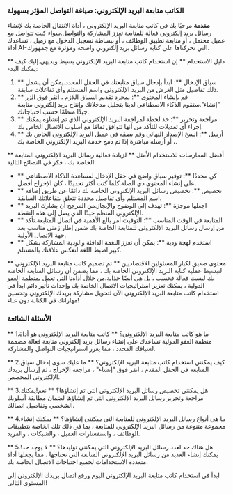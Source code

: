 ### الكاتب متابعة البريد الإلكتروني: صياغة التواصل المؤثر بسهولة

**مقدمة**
مرحبًا بك في كاتب متابعة البريد الإلكتروني ، أداة الانتقال الخاصة بك لإنشاء رسائل بريد إلكتروني فعالة للمتابعة تعزز المشاركة والتواصل.سواء كنت تتواصل مع عميل محتمل ، أو متابعة تطبيق الوظائف ، أو ببساطة تسجيل الدخول مع زميل ، تساعدك أداة AI-التي تحركناها على كتابة رسائل بريد إلكتروني واضحة ومؤثرة مع جمهورك.

** دليل الاستخدام **
إن استخدام كاتب متابعة البريد الإلكتروني بسيط وبديهي.إليك كيف يمكنك البدء:

1. ** سياق الإدخال **: ابدأ بإدخال سياق متابعتك في الحقل المحدد.يمكن أن يشمل ذلك تفاصيل مثل الغرض من البريد الإلكتروني واسم المستلم وأي تفاعلات سابقة.
2. ** قم بإنشاء المحتوى **: بمجرد تقديم السياق اللازم ، انقر فوق الزر "إنشاء".ستقوم الذكاء الاصطناعى لدينا بتحليل مدخلاتك وإنتاج بريد إلكتروني متابعة جيدًا منظمًا حسب احتياجاتك.
3. ** مراجعة وتحرير **: خذ لحظة لمراجعة البريد الإلكتروني الذي تم إنشاؤه.يمكنك إجراء أي تعديلات للتأكد من أنها تتوافق تمامًا مع أسلوب الاتصال الخاص بك.
4. ** أرسل **: انسخ الإصدار النهائي وقم بصقه في عميل البريد الإلكتروني الخاص بك ، أو أرسله مباشرة إذا تم دمج خدمة البريد الإلكتروني الخاصة بك.

** أفضل الممارسات للاستخدام الأمثل **
لزيادة فعالية رسائل البريد الإلكتروني المتابعة الخاصة بك ، فكر في النصائح التالية:

- ** كن محددًا **: توفير سياق واضح في حقل الإدخال لمساعدة الذكاء الاصطناعي على إنشاء المحتوى ذي الصلة.كلما كنت أكثر تحديدًا ، كان الإخراج أفضل.
- ** تخصيص **: تخصيص رسائل البريد الإلكتروني الخاصة بك دائمًا عن طريق إضافة اسم المستلم وأي تفاصيل محددة تتعلق بتفاعلاتك السابقة.
- ** اجعلها موجزة **: تهدف إلى الوضوح والإيجاز.من المرجح أن يشارك البريد الإلكتروني المنظم جيدًا الذي يصل إلى هذه النقطة.
- ** المتابعة في الوقت المناسب **: التوقيت أمر بالغ الأهمية في اتصال المتابعة.تأكد من إرسال رسائل البريد الإلكتروني للمتابعة الخاصة بك ضمن إطار زمني مناسب بعد جهة الاتصال الأولية.
- ** استخدم لهجة ودية **: يمكن أن تعزز النغمة الدافئة والودية المشاركة بشكل كبير.اضبط اللغة لتعكس علاقتك بالمستلم.

** محتوى صديق لكبار المسئولين الاقتصاديين **
تم تصميم كاتب متابعة البريد الإلكتروني لتبسيط عملية كتابة البريد الإلكتروني الخاصة بك ، مما يضمن أن رسائل المتابعة الخاصة بك ليست فعالة فحسب ، بل هي أيضًا جذابة.من خلال أداةنا التي تعمل بمنظمة العفو الدولية ، يمكنك تعزيز استراتيجيات الاتصال الخاصة بك وإحداث تأثير دائم.ابدأ في استخدام كاتب متابعة البريد الإلكتروني الآن لتحويل مشاركة بريدك الإلكتروني وتحسين مهاراتك في الكتابة دون عناء!

### الأسئلة الشائعة

** 1.ما هو كاتب متابعة البريد الإلكتروني؟ **
كاتب متابعة البريد الإلكتروني هو أداة منظمة العفو الدولية تساعدك على إنشاء رسائل بريد إلكتروني متابعة فعالة مصممة لسياقك المحدد ، مما يعزز استراتيجيات التواصل والمشاركة.

** 2.كيف يمكنني استخدام كاتب متابعة البريد الإلكتروني؟ **
ما عليك سوى إدخال سياق المتابعة في الحقل المقدم ، انقر فوق "إنشاء" ، مراجعة الإخراج ، ثم إرسال بريدك الإلكتروني المخصص.

** 3.هل يمكنني تخصيص رسائل البريد الإلكتروني التي تم إنشاؤها؟ **
نعم!يمكنك مراجعة وتحرير رسائل البريد الإلكتروني التي تم إنشاؤها لضمان مطابقة أسلوبك الشخصي وتفاصيل اتصالك.

** 4.ما هي أنواع رسائل البريد الإلكتروني للمتابعة التي يمكنني إنشاؤها؟ **
يمكنك إنشاء مجموعة متنوعة من رسائل البريد الإلكتروني للمتابعة ، بما في ذلك تلك الخاصة بتطبيقات الوظائف ، واستفسارات العميل ، والشبكات ، والمزيد.

** 5.هل هناك حد لعدد رسائل البريد الإلكتروني التي يمكنني توليدها؟ **
لا يوجد حد!يمكنك إنشاء العديد من رسائل البريد الإلكتروني المتابعة التي تحتاجها ، مما يجعلها أداة متعددة الاستخدامات لجميع احتياجات الاتصال الخاصة بك.

ابدأ في استخدام كاتب متابعة البريد الإلكتروني اليوم ورفع اتصال بريدك الإلكتروني إلى المستوى التالي!